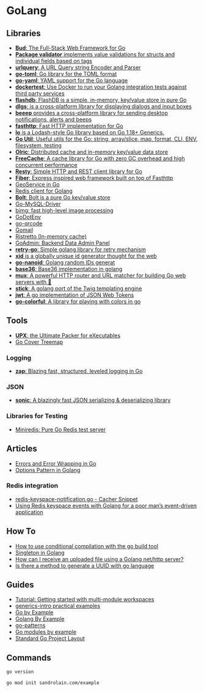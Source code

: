 # GoLang

## Libraries

- [**Bud**: The Full-Stack Web Framework for Go](https://github.com/livebud/bud)
- [**Package validator** implements value validations for structs and individual fields based on tags](https://github.com/go-playground/validator)
- [**urlquery**: A URL Query string Encoder and Parser](https://github.com/hetiansu5/urlquery)
- [**go-toml**: Go library for the TOML format](https://github.com/pelletier/go-toml)
- [**go-yaml**: YAML support for the Go language](https://github.com/go-yaml/yaml)
- [**dockertest**: Use Docker to run your Golang integration tests against third party services](https://github.com/ory/dockertest)
- [**flashdb**: FlashDB is a simple, in-memory, key/value store in pure Go](https://github.com/arriqaaq/flashdb)
- [**dlgs**: is a cross-platform library for displaying dialogs and input boxes](https://github.com/gen2brain/dlgs) 
- [**beeep** provides a cross-platform library for sending desktop notifications, alerts and beeps](https://github.com/gen2brain/beeep)
- [**fasthttp**: Fast HTTP implementation for Go](https://github.com/valyala/fasthttp)
- [**lo** is a Lodash-style Go library based on Go 1.18+ Generics.](https://github.com/samber/lo) 
- [**Go Util**: Useful utils for the Go: string, array/slice, map, format, CLI, ENV, filesystem, testing](https://github.com/gookit/goutil) 
- [**Olric**: Distributed cache and in-memory key/value data store](https://github.com/buraksezer/olric) 
- [**FreeCache**: A cache library for Go with zero GC overhead and high concurrent performance](https://github.com/coocood/freecache)
- [**Resty**: Simple HTTP and REST client library for Go](https://github.com/go-resty/resty)
- [**Fiber**: Express inspired web framework built on top of Fasthttp](https://github.com/gofiber/fiber)
- [GeoService in Go](https://github.com/codingsince1985/geo-golang)
- [Redis client for Golang](https://github.com/go-redis/redis)
- [**Bolt**: Bolt is a pure Go key/value store](https://github.com/boltdb/bolt)
- [Go-MySQL-Driver](https://github.com/go-sql-driver/mysql)
- [bimg: fast high-level image processing](https://github.com/h2non/bimg)
- [GoDotEnv](https://github.com/joho/godotenv)
- [go-qrcode](https://github.com/yeqown/go-qrcode)
- [Gomail](https://pkg.go.dev/gopkg.in/mail.v2)
- [Ristretto (In-memory cache)](https://github.com/dgraph-io/ristretto)
- [GoAdmin: Backend Data Admin Panel](https://www.go-admin.com/) 
- [**retry-go**: Simple golang library for retry mechanism](https://github.com/avast/retry-go)
- [**xid** is a globally unique id generator thought for the web](https://github.com/rs/xid)
- [**go-nanoid**: Golang random IDs generat](https://github.com/matoous/go-nanoid)
- [**base36**: Base36 implementation in golang](https://github.com/martinlindhe/base36)
- [**mux**: A powerful HTTP router and URL matcher for building Go web servers with 🦍](https://github.com/gorilla/mux)
- [**stick**: A golang port of the Twig templating engine](https://github.com/tyler-sommer/stick)
- [**jwt**: A go implementation of JSON Web Tokens](https://github.com/golang-jwt/jwt)
- [**go-colorful**: A library for playing with colors in go](https://github.com/lucasb-eyer/go-colorful)

## Tools

- [**UPX**: the Ultimate Packer for eXecutables](https://upx.github.io/)
- [Go Cover Treemap](https://go-cover-treemap.io/)

### Logging

- [**zap**: Blazing fast, structured, leveled logging in Go](https://github.com/uber-go/zap)

### JSON

- [**sonic**: A blazingly fast JSON serializing & deserializing library](https://github.com/bytedance/sonic)

### Libraries for Testing

- [Miniredis: Pure Go Redis test server](https://github.com/alicebob/miniredis) 

## Articles

- [Errors and Error Wrapping in Go](https://trstringer.com/errors-and-error-wrapping-go/)
- [Options Pattern in Golang](https://levelup.gitconnected.com/options-pattern-in-golang-9a0384a9d8db)

### Redis integration

- [redis-keyspace-notification.go - Cacher Snippet](https://snippets.cacher.io/snippet/6607f124ebc238ebf22c)
- [Using Redis keyspace events with Golang for a poor man’s event-driven application](https://mattboodoo.com/2021/07/02/using-redis-keyspace-events-with-golang-for-a-poor-mans-event-driven-application/)


## How To

- [How to use conditional compilation with the go build tool](https://dave.cheney.net/2013/10/12/how-to-use-conditional-compilation-with-the-go-build-tool)
- [Singleton in Golang](https://thedevelopercafe.com/articles/singleton-in-golang-839d8610958b)
- [How can I receive an uploaded file using a Golang net/http server?](https://stackoverflow.com/questions/40684307/how-can-i-receive-an-uploaded-file-using-a-golang-net-http-server)
- [Is there a method to generate a UUID with go language](https://stackoverflow.com/questions/15130321/is-there-a-method-to-generate-a-uuid-with-go-language)

## Guides

- [Tutorial: Getting started with multi-module workspaces](https://go.dev/doc/tutorial/workspaces)
- [generics-intro practical examples](https://gosamples.dev/tags/generics-intro/) 
- [Go by Example](https://gobyexample.com/)
- [Golang By Example](https://golangbyexample.com/)
- [go-patterns](https://github.com/tmrts/go-patterns)
- [Go modules by example](https://github.com/go-modules-by-example/index)
- [Standard Go Project Layout](https://github.com/golang-standards/project-layout) 


## Commands

```sh
go version
```

```sh
go mod init sandrolain.com/example
```
